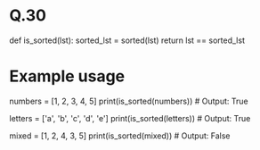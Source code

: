 # Q.30
def is_sorted(lst):
    sorted_lst = sorted(lst)
    return lst == sorted_lst

# Example usage
numbers = [1, 2, 3, 4, 5]
print(is_sorted(numbers))  # Output: True

letters = ['a', 'b', 'c', 'd', 'e']
print(is_sorted(letters))  # Output: True

mixed = [1, 2, 4, 3, 5]
print(is_sorted(mixed))  # Output: False
